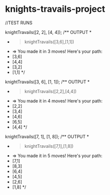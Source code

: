 # knights-travails-project


//TEST RUNS

knightTravails([2, 2], [4, 4]);
/** OUTPUT
 *
 * > knightTravails([3,6],[1,1])
 * => You made it in 3 moves! Here's your path:
 *  [3,6]
 *  [4,4]
 *  [3,2]
 *  [1,1]
 */

knightTravails([3, 6], [1, 1]);
/** OUTPUT
 *
 * > knightTravails([2,2],[4,4])
 * => You made it in 4 moves! Here's your path:
 *   [2,2]
 *   [3,4]
 *   [4,6]
 *   [6,5]
 *   [4,4]
 */

knightTravails([7, 1], [1, 8]);
/** OUTPUT
 *
 * > knightTravails([7,1],[1,8])
 * => You made it in 5 moves! Here's your path:
 *   [7,1]
 *   [8,3]
 *   [6,4]
 *   [4,5]
 *   [2,6]
 *   [1,8]
 */
